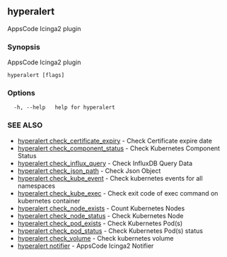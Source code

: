 ## hyperalert

AppsCode Icinga2 plugin

### Synopsis


AppsCode Icinga2 plugin

```
hyperalert [flags]
```

### Options

```
  -h, --help   help for hyperalert
```

### SEE ALSO
* [hyperalert check_certificate_expiry](hyperalert_check_certificate_expiry.md)	 - Check Certificate expire date
* [hyperalert check_component_status](hyperalert_check_component_status.md)	 - Check Kubernetes Component Status
* [hyperalert check_influx_query](hyperalert_check_influx_query.md)	 - Check InfluxDB Query Data
* [hyperalert check_json_path](hyperalert_check_json_path.md)	 - Check Json Object
* [hyperalert check_kube_event](hyperalert_check_kube_event.md)	 - Check kubernetes events for all namespaces
* [hyperalert check_kube_exec](hyperalert_check_kube_exec.md)	 - Check exit code of exec command on kubernetes container
* [hyperalert check_node_exists](hyperalert_check_node_exists.md)	 - Count Kubernetes Nodes
* [hyperalert check_node_status](hyperalert_check_node_status.md)	 - Check Kubernetes Node
* [hyperalert check_pod_exists](hyperalert_check_pod_exists.md)	 - Check Kubernetes Pod(s)
* [hyperalert check_pod_status](hyperalert_check_pod_status.md)	 - Check Kubernetes Pod(s) status
* [hyperalert check_volume](hyperalert_check_volume.md)	 - Check kubernetes volume
* [hyperalert notifier](hyperalert_notifier.md)	 - AppsCode Icinga2 Notifier


